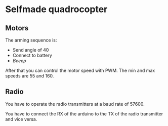 # Selfmade quadrocopter

## Motors

The arming sequence is:
- Send angle of 40
- Connect to battery
- *Beeep*

After that you can control the motor speed with PWM. The min and max speeds are
55 and 160.

## Radio

You have to operate the radio transmitters at a baud rate of 57600.

You have to connect the RX of the arduino to the TX of the radio transmitter and
vice versa.
